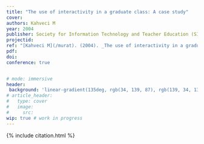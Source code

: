 ```yaml
---
title: "The use of interactivity in a graduate class: A case study"
cover:
authors: Kahveci M
year: 2004
publisher: Society for Information Technology and Teacher Education (SITE)
projectid:
ref: "[Kahveci M](/murat). (2004). _The use of interactivity in a graduate class: A case study_. Paper presented at the Society for Information Technology and Teacher Education (SITE). Atlanta, USA. March 1 - 6, 2004."
pdf:
doi:
conference: true


# mode: immersive
header:
 background: 'linear-gradient(135deg, rgb(34, 139, 87), rgb(139, 34, 139))' 
# article_header:
#   type: cover
#   image:
#     src: 
wip: true # work in progress 
---
```


{% include citation.html %}